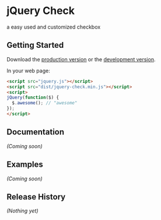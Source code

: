 # jQuery Check

a easy used and customized checkbox

## Getting Started
Download the [production version][min] or the [development version][max].

[min]: https://raw.github.com/amazingSurge/jquery-check/master/dist/jquery-check.min.js
[max]: https://raw.github.com/amazingSurge/jquery-check/master/dist/jquery-check.js

In your web page:

```html
<script src="jquery.js"></script>
<script src="dist/jquery-check.min.js"></script>
<script>
jQuery(function($) {
  $.awesome(); // "awesome"
});
</script>
```

## Documentation
_(Coming soon)_

## Examples
_(Coming soon)_

## Release History
_(Nothing yet)_
